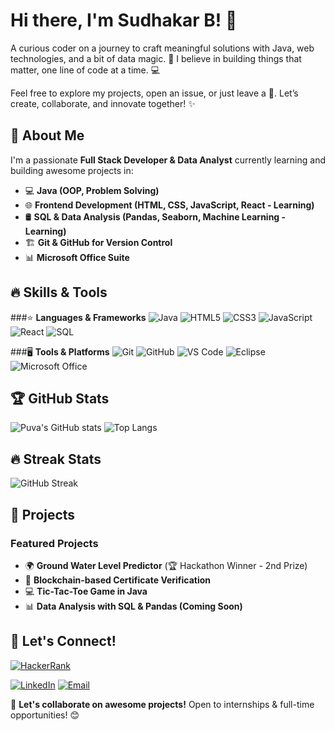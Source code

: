 # Hi there, I'm Sudhakar B! 👋
 A curious coder on a journey to craft meaningful solutions with Java, web technologies, and a bit of data magic. 🌟 I believe in building things that matter, one line of code at a time. 💻

Feel free to explore my projects, open an issue, or just leave a 🌱. Let’s create, collaborate, and innovate together! ✨

## 🚀 About Me
I'm a passionate **Full Stack Developer & Data Analyst** currently learning and building awesome projects in:
- 💻 **Java (OOP, Problem Solving)**
- 🌐 **Frontend Development (HTML, CSS, JavaScript, React - Learning)**
- 🛢 **SQL & Data Analysis (Pandas, Seaborn, Machine Learning - Learning)**
- 🏗 **Git & GitHub for Version Control**
- 📊 **Microsoft Office Suite**

## 🔥 Skills & Tools
###⭐ **Languages & Frameworks**
![Java](https://img.shields.io/badge/Java-ED8B00?style=for-the-badge&logo=java&logoColor=white)
![HTML5](https://img.shields.io/badge/HTML5-E34F26?style=for-the-badge&logo=html5&logoColor=white)
![CSS3](https://img.shields.io/badge/CSS3-1572B6?style=for-the-badge&logo=css3&logoColor=white)
![JavaScript](https://img.shields.io/badge/JavaScript-F7DF1E?style=for-the-badge&logo=javascript&logoColor=black)
![React](https://img.shields.io/badge/React-61DAFB?style=for-the-badge&logo=react&logoColor=black)
![SQL](https://img.shields.io/badge/SQL-4479A1?style=for-the-badge&logo=postgresql&logoColor=white)

###🖥️ **Tools & Platforms**
![Git](https://img.shields.io/badge/Git-F05032?style=for-the-badge&logo=git&logoColor=white)
![GitHub](https://img.shields.io/badge/GitHub-181717?style=for-the-badge&logo=github&logoColor=white)
![VS Code](https://img.shields.io/badge/VS_Code-007ACC?style=for-the-badge&logo=visualstudiocode&logoColor=white)
![Eclipse](https://img.shields.io/badge/Eclipse-2C2255?style=for-the-badge&logo=eclipseide&logoColor=white)
![Microsoft Office](https://img.shields.io/badge/Microsoft_Office-D83B01?style=for-the-badge&logo=microsoft-office&logoColor=white)

## 🏆 GitHub Stats
![Puva's GitHub stats](https://github-readme-stats.vercel.app/api?username=SudhakarPuva&show_icons=true&theme=radical)
![Top Langs](https://github-readme-stats.vercel.app/api/top-langs/?username=SudhakarPuva&layout=compact&theme=radical)

## 🔥 Streak Stats
![GitHub Streak](https://github-readme-streak-stats.herokuapp.com/?user=SudhakarPuva&theme=radical)

## 🚀 Projects
### **Featured Projects**
- 🌍 **Ground Water Level Predictor** (🏆 Hackathon Winner - 2nd Prize)
- 🔗 **Blockchain-based Certificate Verification**
- 💻 **Tic-Tac-Toe Game in Java**
- 📊 **Data Analysis with SQL & Pandas (Coming Soon)**

## 🤝 Let's Connect!
[![HackerRank](https://img.shields.io/badge/HackerRank-2EC866?style=for-the-badge&logo=hackerrank&logoColor=white)](https://www.hackerrank.com/profile/sudhakarpuva)

[![LinkedIn](https://img.shields.io/badge/LinkedIn-0077B5?style=for-the-badge&logo=linkedin&logoColor=white)](https://www.linkedin.com/in/sudhakarpuva/)
[![Email](https://img.shields.io/badge/Email-D14836?style=for-the-badge&logo=gmail&logoColor=white)](mailto:sudhakarpuva@gmail.com)

🚀 **Let's collaborate on awesome projects!** Open to internships & full-time opportunities! 😊
